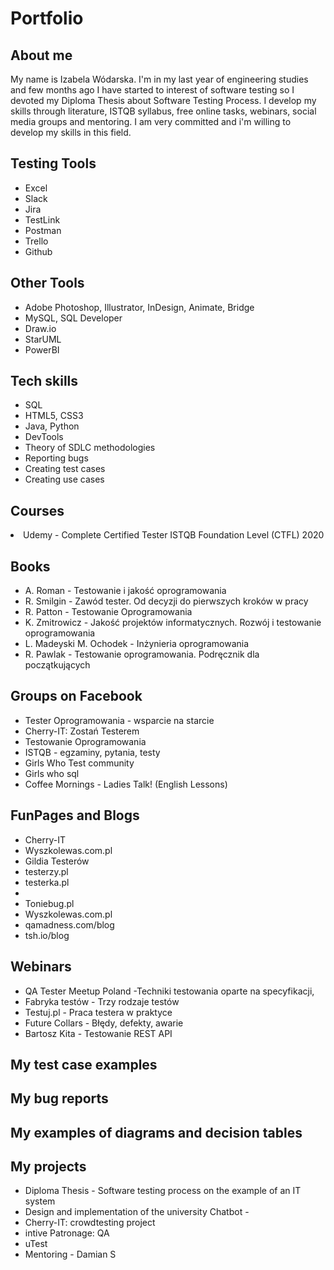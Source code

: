 # Portfolio

<h2>About me</h2>
My name is Izabela Wódarska. I'm in my last year of engineering studies and few months ago I have started to interest of software testing so I devoted my Diploma Thesis about Software Testing Process. I develop my skills through literature, ISTQB syllabus, free online tasks, webinars, social media groups and mentoring. I am very committed and i'm willing to develop my skills in this field.

<h2>Testing Tools</h2>
<ul>
  <li>Excel</li>
  <li>Slack</li>
  <li>Jira</li>
  <li>TestLink</li>
  <li>Postman</li>
  <li>Trello</li>
  <li>Github</li>
</ul>

<h2>Other Tools</h2>
<ul>   
  <li>Adobe Photoshop, Illustrator, InDesign, Animate, Bridge</li>
  <li>MySQL, SQL Developer</li>
  <li>Draw.io</li>
  <li>StarUML</li>
  <li>PowerBI</li>
</ul>

<h2>Tech skills</h2>
<ul>
  <li>SQL</li>
  <li>HTML5, CSS3</li>
  <li>Java, Python</li>
  <li>DevTools</li>
  <li>Theory of SDLC methodologies</li>
  <li>Reporting bugs</li>
  <li>Creating test cases</li>
  <li>Creating use cases</li>
</ul>

<h2>Courses</h2>
<li>Udemy - Complete Certified Tester ISTQB Foundation Level (CTFL) 2020</li>

<h2>Books</h2>
<ul>
  <li>A. Roman - Testowanie i jakość oprogramowania</li>
  <li>R. Smilgin - Zawód tester. Od decyzji do pierwszych kroków w pracy</li>
  <li>R. Patton - Testowanie Oprogramowania</li>
  <li>K. Zmitrowicz - Jakość projektów informatycznych. Rozwój i testowanie oprogramowania</li>
  <li>L. Madeyski M. Ochodek - Inżynieria oprogramowania</li>
  <li>R. Pawlak - Testowanie oprogramowania. Podręcznik dla początkujących</li>
</ul>

<h2>Groups on Facebook</h2>
<ul>
  <li>Tester Oprogramowania - wsparcie na starcie</li>
  <li>Cherry-IT: Zostań Testerem</li>
  <li>Testowanie Oprogramowania</li>
  <li>ISTQB - egzaminy, pytania, testy</li>
  <li>Girls Who Test community</li>
  <li>Girls who sql</li>
  <li>Coffee Mornings - Ladies Talk! (English Lessons)</li>
</ul>

<h2>FunPages and Blogs</h2>
<ul>
  <li>Cherry-IT</li>
  <li>Wyszkolewas.com.pl</li>
  <li>Gildia Testerów</li>
  <li>testerzy.pl</li>
  <li>testerka.pl</li>
  <li></li>
  <li>Toniebug.pl</li>
  <li>Wyszkolewas.com.pl</li>
  <li>qamadness.com/blog</li>
  <li>tsh.io/blog</li>
  </ul>
  
<h2>Webinars</h2>
<ul>
  <li>QA Tester Meetup Poland -Techniki testowania oparte na specyfikacji, </li>
  <li>Fabryka testów - Trzy rodzaje testów</li>
  <li>Testuj.pl - Praca testera w praktyce </li>
  <li>Future Collars - Błędy, defekty, awarie</li>
  <li>Bartosz Kita - Testowanie REST API</li>
</ul>

<h2>My test case examples</h2>

<h2>My bug reports</h2>

<h2>My examples of diagrams and decision tables</h2>

<h2>My projects</h2>
<ul>
  <li>Diploma Thesis - Software testing process on the example of an IT system</li>
  <li>Design and implementation of the university Chatbot - </li>
  <li>Cherry-IT: crowdtesting project</li>
  <li>intive Patronage: QA</li>
  <li>uTest</li>
  <li>Mentoring - Damian S</li>
</ul>

